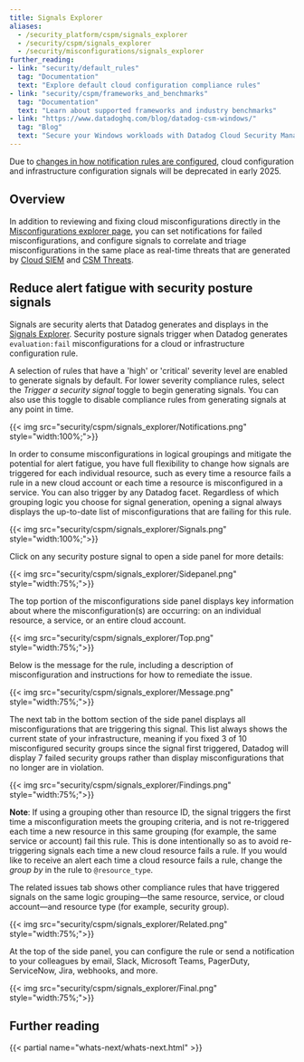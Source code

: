 ```yaml
---
title: Signals Explorer
aliases:
  - /security_platform/cspm/signals_explorer
  - /security/cspm/signals_explorer
  - /security/misconfigurations/signals_explorer
further_reading:
- link: "security/default_rules"
  tag: "Documentation"
  text: "Explore default cloud configuration compliance rules"
- link: "security/cspm/frameworks_and_benchmarks"
  tag: "Documentation"
  text: "Learn about supported frameworks and industry benchmarks"
- link: "https://www.datadoghq.com/blog/datadog-csm-windows/"
  tag: "Blog"
  text: "Secure your Windows workloads with Datadog Cloud Security Management"
---
```


<div class="alert alert-warning">Due to <a href="/security/upcoming_changes_notification_rules">changes in how notification rules are configured</a>, cloud configuration and infrastructure configuration signals will be deprecated in early 2025.</div>

## Overview

In addition to reviewing and fixing cloud misconfigurations directly in the [Misconfigurations explorer page][1], you can set notifications for failed misconfigurations, and configure signals to correlate and triage misconfigurations in the same place as real-time threats that are generated by [Cloud SIEM][2] and [CSM Threats][3].

## Reduce alert fatigue with security posture signals

Signals are security alerts that Datadog generates and displays in the [Signals Explorer][4]. Security posture signals trigger when Datadog generates `evaluation:fail` misconfigurations for a cloud or infrastructure configuration rule.

A selection of rules that have a 'high' or 'critical' severity level are enabled to generate signals by default. For lower severity compliance rules, select the *Trigger a security signal* toggle to begin generating signals. You can also use this toggle to disable compliance rules from generating signals at any point in time.

{{< img src="security/cspm/signals_explorer/Notifications.png" style="width:100%;">}}

In order to consume misconfigurations in logical groupings and mitigate the potential for alert fatigue, you have full flexibility to change how signals are triggered for each individual resource, such as every time a resource fails a rule in a new cloud account or each time a resource is misconfigured in a service. You can also trigger by any Datadog facet. Regardless of which grouping logic you choose for signal generation, opening a signal always displays the up-to-date list of misconfigurations that are failing for this rule.

{{< img src="security/cspm/signals_explorer/Signals.png" style="width:100%;">}}

Click on any security posture signal to open a side panel for more details:

{{< img src="security/cspm/signals_explorer/Sidepanel.png" style="width:75%;">}}

The top portion of the misconfigurations side panel displays key information about where the misconfiguration(s) are occurring: on an individual resource, a service, or an entire cloud account.

{{< img src="security/cspm/signals_explorer/Top.png" style="width:75%;">}}

Below is the message for the rule, including a description of misconfiguration and instructions for how to remediate the issue.

{{< img src="security/cspm/signals_explorer/Message.png" style="width:75%;">}}

The next tab in the bottom section of the side panel displays all misconfigurations that are triggering this signal. This list always shows the current state of your infrastructure, meaning if you fixed 3 of 10 misconfigured security groups since the signal first triggered, Datadog will display 7 failed security groups rather than display misconfigurations that no longer are in violation.

{{< img src="security/cspm/signals_explorer/Findings.png" style="width:75%;">}}

**Note**: If using a grouping other than resource ID, the signal triggers the first time a misconfiguration meets the grouping criteria, and is not re-triggered each time a new resource in this same grouping (for example, the same service or account) fail this rule. This is done intentionally so as to avoid re-triggering signals each time a new cloud resource fails a rule. If you would like to receive an alert each time a cloud resource fails a rule, change the *group by* in the rule to `@resource_type`.

The related issues tab shows other compliance rules that have triggered signals on the same logic grouping—the same resource, service, or cloud account—and resource type (for example, security group).

{{< img src="security/cspm/signals_explorer/Related.png" style="width:75%;">}}

At the top of the side panel, you can configure the rule or send a notification to your colleagues by email, Slack, Microsoft Teams, PagerDuty, ServiceNow, Jira, webhooks, and more.

{{< img src="security/cspm/signals_explorer/Final.png" style="width:75%;">}}

## Further reading

{{< partial name="whats-next/whats-next.html" >}}

[1]: /security/cloud_security_management/misconfigurations/findings/
[2]: /security/cloud_siem/
[3]: /security/threats/
[4]: https://app.datadoghq.com/security
